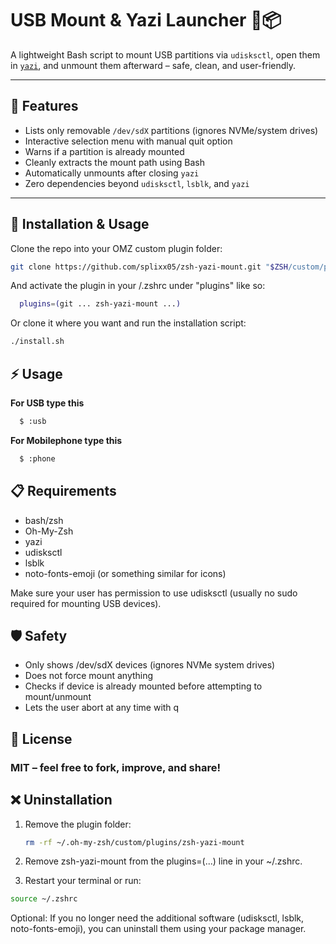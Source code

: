 # USB Mount & Yazi Launcher 🐧📦

A lightweight Bash script to mount USB partitions via `udisksctl`, open them in
[`yazi`](https://github.com/sxyazi/yazi), and unmount them afterward – safe, clean, and user-friendly.

---

## 🔧 Features

- Lists only removable `/dev/sdX` partitions (ignores NVMe/system drives)
- Interactive selection menu with manual quit option
- Warns if a partition is already mounted
- Cleanly extracts the mount path using Bash
- Automatically unmounts after closing `yazi`
- Zero dependencies beyond `udisksctl`, `lsblk`, and `yazi`

---

## 🚀 Installation & Usage

Clone the repo into your OMZ custom plugin folder:

   ```bash
   git clone https://github.com/splixx05/zsh-yazi-mount.git "$ZSH/custom/plugins/"
   ```

And activate the plugin in your /.zshrc under "plugins" like so:

```bash
  plugins=(git ... zsh-yazi-mount ...)
```

Or clone it where you want and run the installation script:

```bash
./install.sh
```

## ⚡ Usage

**For USB type this**

```bash
  $ :usb
```

**For Mobilephone type this**

```bash
  $ :phone
```

## 📋 Requirements

- bash/zsh
- Oh-My-Zsh
- yazi
- udisksctl
- lsblk
- noto-fonts-emoji (or something similar for icons)

Make sure your user has permission to use udisksctl (usually no sudo required for mounting USB devices).

## 🛡️ Safety

- Only shows /dev/sdX devices (ignores NVMe system drives)
- Does not force mount anything
- Checks if device is already mounted before attempting to mount/unmount
- Lets the user abort at any time with q

## 📃 License

### MIT – feel free to fork, improve, and share!

## ❌ Uninstallation

1. Remove the plugin folder:

   ```bash
   rm -rf ~/.oh-my-zsh/custom/plugins/zsh-yazi-mount

   ```

2. Remove zsh-yazi-mount from the plugins=(...) line in your ~/.zshrc.

3. Restart your terminal or run:

```bash
source ~/.zshrc
```

Optional: If you no longer need the additional software (udisksctl, lsblk, noto-fonts-emoji), you can uninstall them using your package manager.
